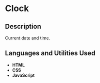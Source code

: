 <h1>Clock</h1>

<h2>Description</h2>
Current date and time.
<br />


<h2>Languages and Utilities Used</h2>

- <b>HTML</b> 
- <b>CSS</b> 
- <b>JavaScript</b> 
